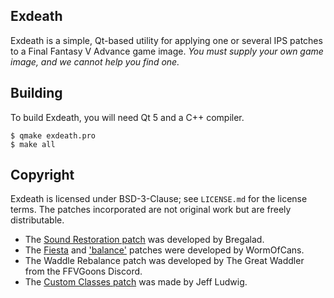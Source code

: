 Exdeath
-------

Exdeath is a simple, Qt-based utility for applying one or several IPS patches to a Final Fantasy V Advance game image. *You must supply your own game image, and we cannot help you find one.*

Building
--------

To build Exdeath, you will need Qt 5 and a C++ compiler.

    $ qmake exdeath.pro
    $ make all

Copyright
---------

Exdeath is licensed under BSD-3-Clause; see `LICENSE.md` for the license terms. The patches incorporated are not original work but are freely distributable.

* The [Sound Restoration patch](http://www.romhacking.net/hacks/563/) was developed by Bregalad.
* The [Fiesta](https://www.dropbox.com/s/ldlmpoepxk5nxgl/fiesta.ups?dl=0) and ['balance'](https://www.dropbox.com/s/g52xshu0juaa2c7/ffvamod-doc.txt?dl=0) patches were developed by WormOfCans.
* The Waddle Rebalance patch was developed by The Great Waddler from the FFVGoons Discord.
* The [Custom Classes patch](http://jeffludwig.com/ff5a/download.php) was made by Jeff Ludwig.
